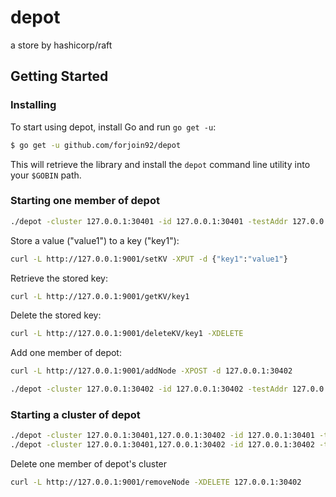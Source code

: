 # depot
a store by hashicorp/raft

## Getting Started

### Installing

To start using depot, install Go and run `go get -u`:

```sh
$ go get -u github.com/forjoin92/depot
```

This will retrieve the library and install the `depot` command line utility into
your `$GOBIN` path.

### Starting one member of depot

```sh
./depot -cluster 127.0.0.1:30401 -id 127.0.0.1:30401 -testAddr 127.0.0.1 -testPort 9001
```

Store a value ("value1") to a key ("key1"):

```sh
curl -L http://127.0.0.1:9001/setKV -XPUT -d {"key1":"value1"}
```

Retrieve the stored key:

```sh
curl -L http://127.0.0.1:9001/getKV/key1
```

Delete the stored key:

```sh
curl -L http://127.0.0.1:9001/deleteKV/key1 -XDELETE
```

Add one member of depot:

```sh
curl -L http://127.0.0.1:9001/addNode -XPOST -d 127.0.0.1:30402

./depot -cluster 127.0.0.1:30402 -id 127.0.0.1:30402 -testAddr 127.0.0.1 -testPort 9002
```

### Starting a cluster of depot

```sh
./depot -cluster 127.0.0.1:30401,127.0.0.1:30402 -id 127.0.0.1:30401 -testAddr 127.0.0.1 -testPort 9001
./depot -cluster 127.0.0.1:30401,127.0.0.1:30402 -id 127.0.0.1:30402 -testAddr 127.0.0.1 -testPort 9002
```

Delete one member of depot's cluster

```sh
curl -L http://127.0.0.1:9001/removeNode -XDELETE 127.0.0.1:30402
```
